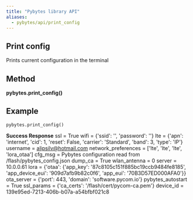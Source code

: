 ```yaml
---
title: "Pybytes library API"
aliases:
  - pybytes/api/print_config
---
```


**Print config**
----
  Prints current configuration in the terminal


**Method**
----
**pybytes.print_config()**

**Example**
----
`pybytes.print_config()`

**Success Response**
    ssl = True
    wifi = {'ssid': '', 'password': ''}
    lte = {'apn': 'internet', 'cid': 1, 'reset': False, 'carrier': 'Standard', 'band': 3, 'type': 'IP'}
    username = alipsilv@hotmail.com
    network_preferences = ['lte', 'lte', 'lte', 'lora_otaa']
    cfg_msg = Pybytes configuration read from /flash/pybytes_config.json
    dump_ca = True
    wlan_antenna = 0
    server = 10.0.0.61
    lora = {'otaa': {'app_key': '87c8105c151f885bc19ccb9484fe8185', 'app_device_eui': '909d7afb9b82c0f6', 'app_eui': '70B3D57ED000AFA0'}}
    ota_server = {'port': 443, 'domain': 'software.pycom.io'}
    pybytes_autostart = True
    ssl_params = {'ca_certs': '/flash/cert/pycom-ca.pem'}
    device_id = 139e95ed-7213-406b-b07a-a54bfbf021c8
